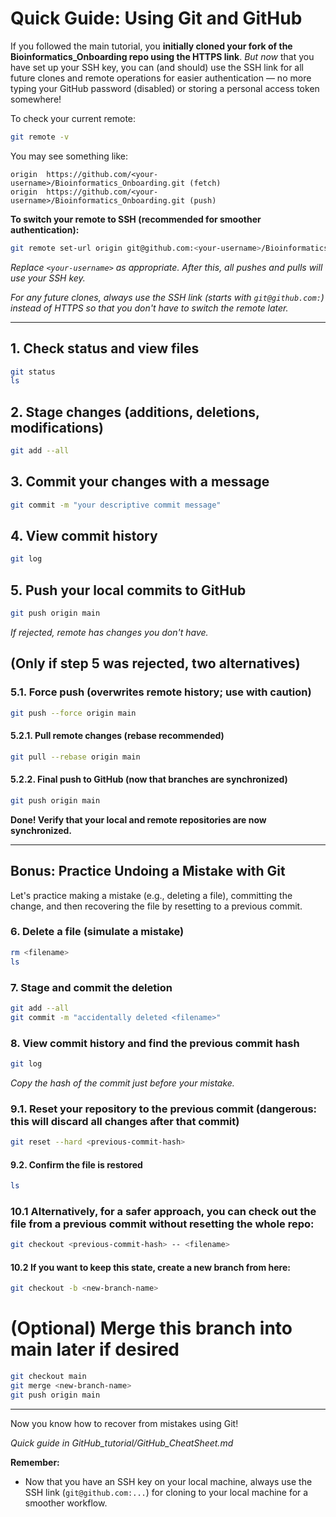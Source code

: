 # Quick Guide: Using Git and GitHub

If you followed the main tutorial, you **initially cloned your fork of the Bioinformatics_Onboarding repo using the HTTPS link**. *But now* that you have set up your SSH key, you can (and should) use the SSH link for all future clones and remote operations for easier authentication — no more typing your GitHub password (disabled) or storing a personal access token somewhere!

To check your current remote:
```bash
git remote -v
```
You may see something like:
```
origin  https://github.com/<your-username>/Bioinformatics_Onboarding.git (fetch)
origin  https://github.com/<your-username>/Bioinformatics_Onboarding.git (push)
```

**To switch your remote to SSH (recommended for smoother authentication):**
```bash
git remote set-url origin git@github.com:<your-username>/Bioinformatics_Onboarding.git
```
*Replace `<your-username>` as appropriate. After this, all pushes and pulls will use your SSH key.*

*For any future clones, always use the SSH link (starts with `git@github.com:`) instead of HTTPS so that you don't have to switch the remote later.*

---

## 1. Check status and view files
```bash
git status
ls
```

## 2. Stage changes (additions, deletions, modifications)
```bash
git add --all
```

## 3. Commit your changes with a message
```bash
git commit -m "your descriptive commit message"
```

## 4. View commit history
```bash
git log
```

## 5. Push your local commits to GitHub
```bash
git push origin main
```
*If rejected, remote has changes you don't have.*

## (Only if step 5 was rejected, two alternatives) 
### 5.1. Force push (overwrites remote history; use with caution)
```bash
git push --force origin main
```

#### 5.2.1. Pull remote changes (rebase recommended)
```bash
git pull --rebase origin main
```

#### 5.2.2. Final push to GitHub (now that branches are synchronized)
```bash
git push origin main
```

**Done! Verify that your local and remote repositories are now synchronized.**

---

## Bonus: Practice Undoing a Mistake with Git

Let's practice making a mistake (e.g., deleting a file), committing the change, and then recovering the file by resetting to a previous commit.

### 6. Delete a file (simulate a mistake)
```bash
rm <filename>
ls
```

### 7. Stage and commit the deletion
```bash
git add --all
git commit -m "accidentally deleted <filename>"
```

### 8. View commit history and find the previous commit hash
```bash
git log
```
*Copy the hash of the commit just before your mistake.*

### 9.1. Reset your repository to the previous commit (dangerous: this will discard all changes after that commit)
```bash
git reset --hard <previous-commit-hash>
```

#### 9.2. Confirm the file is restored
```bash
ls
```

### 10.1 Alternatively, for a safer approach, you can check out the file from a previous commit without resetting the whole repo:
```bash
git checkout <previous-commit-hash> -- <filename>
```

#### 10.2 If you want to keep this state, create a new branch from here:
```bash
git checkout -b <new-branch-name>
```

# (Optional) Merge this branch into main later if desired
```bash
git checkout main
git merge <new-branch-name>
git push origin main
```

---

Now you know how to recover from mistakes using Git!

*Quick guide in GitHub_tutorial/GitHub_CheatSheet.md*

**Remember:**  
- Now that you have an SSH key on your local machine, always use the SSH link (`git@github.com:...`) for cloning to your local machine for a smoother workflow.